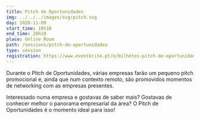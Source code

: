 ```yaml
---
title: Pitch de Oportunidades
img: ../../../images/svg/pitch.svg
day: 2020-11-09
start_time: 18h10
end_time: 20h10
place: Online Room
path: /sessions/pitch-de-oportunidades
type: session
registration: https://www.eventbrite.pt/e/bilhetes-pitch-de-oportunidades-sinf-2020-127545442853
---
```


Durante o Pitch de Oportunidades, várias empresas farão um pequeno pitch promocional e, ainda que num contexto remoto, são promovidos momentos de networking com as empresas presentes.

Interessado numa empresa e gostavas de saber mais? Gostavas de conhecer melhor o panorama empresarial da área? O Pitch de Oportunidades é o momento ideal para isso!
